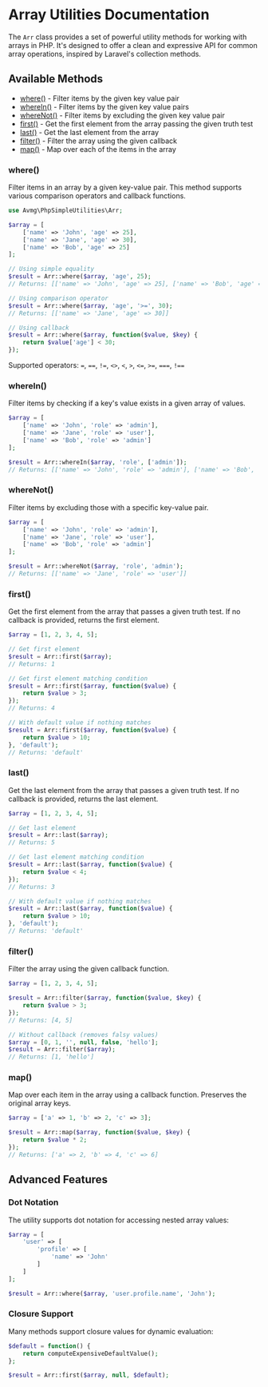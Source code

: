# Array Utilities Documentation

The `Arr` class provides a set of powerful utility methods for working with arrays in PHP. It's designed to offer a clean and expressive API for common array operations, inspired by Laravel's collection methods.

## Available Methods

- [where()](#where) - Filter items by the given key value pair
- [whereIn()](#wherein) - Filter items by the given key value pairs
- [whereNot()](#wherenot) - Filter items by excluding the given key value pair
- [first()](#first) - Get the first element from the array passing the given truth test
- [last()](#last) - Get the last element from the array
- [filter()](#filter) - Filter the array using the given callback
- [map()](#map) - Map over each of the items in the array

### where()

Filter items in an array by a given key-value pair. This method supports various comparison operators and callback functions.

```php
use Avmg\PhpSimpleUtilities\Arr;

$array = [
    ['name' => 'John', 'age' => 25],
    ['name' => 'Jane', 'age' => 30],
    ['name' => 'Bob', 'age' => 25]
];

// Using simple equality
$result = Arr::where($array, 'age', 25);
// Returns: [['name' => 'John', 'age' => 25], ['name' => 'Bob', 'age' => 25]]

// Using comparison operator
$result = Arr::where($array, 'age', '>=', 30);
// Returns: [['name' => 'Jane', 'age' => 30]]

// Using callback
$result = Arr::where($array, function($value, $key) {
    return $value['age'] < 30;
});
```

Supported operators: `=`, `==`, `!=`, `<>`, `<`, `>`, `<=`, `>=`, `===`, `!==`

### whereIn()

Filter items by checking if a key's value exists in a given array of values.

```php
$array = [
    ['name' => 'John', 'role' => 'admin'],
    ['name' => 'Jane', 'role' => 'user'],
    ['name' => 'Bob', 'role' => 'admin']
];

$result = Arr::whereIn($array, 'role', ['admin']);
// Returns: [['name' => 'John', 'role' => 'admin'], ['name' => 'Bob', 'role' => 'admin']]
```

### whereNot()

Filter items by excluding those with a specific key-value pair.

```php
$array = [
    ['name' => 'John', 'role' => 'admin'],
    ['name' => 'Jane', 'role' => 'user'],
    ['name' => 'Bob', 'role' => 'admin']
];

$result = Arr::whereNot($array, 'role', 'admin');
// Returns: [['name' => 'Jane', 'role' => 'user']]
```

### first()

Get the first element from the array that passes a given truth test. If no callback is provided, returns the first element.

```php
$array = [1, 2, 3, 4, 5];

// Get first element
$result = Arr::first($array);
// Returns: 1

// Get first element matching condition
$result = Arr::first($array, function($value) {
    return $value > 3;
});
// Returns: 4

// With default value if nothing matches
$result = Arr::first($array, function($value) {
    return $value > 10;
}, 'default');
// Returns: 'default'
```

### last()

Get the last element from the array that passes a given truth test. If no callback is provided, returns the last element.

```php
$array = [1, 2, 3, 4, 5];

// Get last element
$result = Arr::last($array);
// Returns: 5

// Get last element matching condition
$result = Arr::last($array, function($value) {
    return $value < 4;
});
// Returns: 3

// With default value if nothing matches
$result = Arr::last($array, function($value) {
    return $value > 10;
}, 'default');
// Returns: 'default'
```

### filter()

Filter the array using the given callback function.

```php
$array = [1, 2, 3, 4, 5];

$result = Arr::filter($array, function($value, $key) {
    return $value > 3;
});
// Returns: [4, 5]

// Without callback (removes falsy values)
$array = [0, 1, '', null, false, 'hello'];
$result = Arr::filter($array);
// Returns: [1, 'hello']
```

### map()

Map over each item in the array using a callback function. Preserves the original array keys.

```php
$array = ['a' => 1, 'b' => 2, 'c' => 3];

$result = Arr::map($array, function($value, $key) {
    return $value * 2;
});
// Returns: ['a' => 2, 'b' => 4, 'c' => 6]
```

## Advanced Features

### Dot Notation

The utility supports dot notation for accessing nested array values:

```php
$array = [
    'user' => [
        'profile' => [
            'name' => 'John'
        ]
    ]
];

$result = Arr::where($array, 'user.profile.name', 'John');
```

### Closure Support

Many methods support closure values for dynamic evaluation:

```php
$default = function() {
    return computeExpensiveDefaultValue();
};

$result = Arr::first($array, null, $default);
```